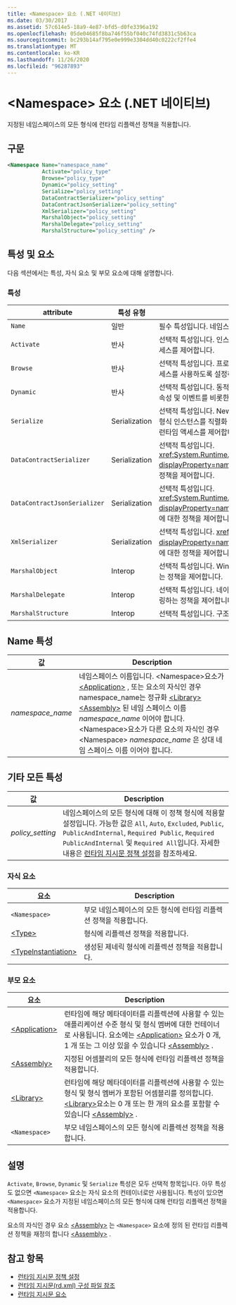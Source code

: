 ```yaml
---
title: <Namespace> 요소 (.NET 네이티브)
ms.date: 03/30/2017
ms.assetid: 57c614e5-18a9-4e87-bfd5-d0fe3396a192
ms.openlocfilehash: 05de04685f8ba746f55bf040c74fd3831c5b63ca
ms.sourcegitcommit: bc293b14af795e0e999e3304dd40c0222cf2ffe4
ms.translationtype: MT
ms.contentlocale: ko-KR
ms.lasthandoff: 11/26/2020
ms.locfileid: "96287893"
---
```

# <a name="namespace-element-net-native"></a>\<Namespace> 요소 (.NET 네이티브)

지정된 네임스페이스의 모든 형식에 런타임 리플렉션 정책을 적용합니다.  
  
## <a name="syntax"></a>구문  
  
```xml  
<Namespace Name="namespace_name"
           Activate="policy_type"
           Browse="policy_type"  
           Dynamic="policy_setting"  
           Serialize="policy_setting"  
           DataContractSerializer="policy_setting"  
           DataContractJsonSerializer="policy_setting"  
           XmlSerializer="policy_setting"  
           MarshalObject="policy_setting"  
           MarshalDelegate="policy_setting"  
           MarshalStructure="policy_setting" />  
```  
  
## <a name="attributes-and-elements"></a>특성 및 요소  

 다음 섹션에서는 특성, 자식 요소 및 부모 요소에 대해 설명합니다.  
  
### <a name="attributes"></a>특성  
  
|attribute|특성 유형|Description|  
|---------------|--------------------|-----------------|  
|`Name`|일반|필수 특성입니다. 네임스페이스의 이름을 지정합니다.|  
|`Activate`|반사|선택적 특성입니다. 인스턴스를 활성화할 수 있도록 생성자에 대한 런타임 액세스를 제어합니다.|  
|`Browse`|반사|선택적 특성입니다. 프로그램 요소에 대한 정보 쿼리를 제어하지만 런타임 액세스를 사용하도록 설정하지는 않습니다.|  
|`Dynamic`|반사|선택적 특성입니다. 동적 프로그래밍을 수행할 수 있도록 생성자, 메서드, 필드, 속성 및 이벤트를 비롯한 모든 형식 멤버에 대한 런타임 액세스를 제어합니다.|  
|`Serialize`|Serialization|선택적 특성입니다. Newtonsoft JSON 직렬 변환기 등의 라이브러리를 통해 형식 인스턴스를 직렬화 및 역직렬화할 수 있도록 생성자, 필드 및 속성에 대한 런타임 액세스를 제어합니다.|  
|`DataContractSerializer`|Serialization|선택적 특성입니다. <xref:System.Runtime.Serialization.DataContractSerializer?displayProperty=nameWithType> 클래스를 사용하는 serialization에 대한 정책을 제어합니다.|  
|`DataContractJsonSerializer`|Serialization|선택적 특성입니다. <xref:System.Runtime.Serialization.Json.DataContractJsonSerializer?displayProperty=nameWithType> 클래스를 사용하는 JSON serialization에 대한 정책을 제어합니다.|  
|`XmlSerializer`|Serialization|선택적 특성입니다. <xref:System.Xml.Serialization.XmlSerializer?displayProperty=nameWithType> 클래스를 사용하는 XML serialization에 대한 정책을 제어합니다.|  
|`MarshalObject`|Interop|선택적 특성입니다. Windows 런타임 및 COM에 대한 참조 형식을 마샬링하는 정책을 제어합니다.|  
|`MarshalDelegate`|Interop|선택적 특성입니다. 네이티브 코드에 대한 함수 포인터로 대리자 형식을 마샬링하는 정책을 제어합니다.|  
|`MarshalStructure`|Interop|선택적 특성입니다. 구조체를 네이티브 코드로 마샬링하는 정책을 제어합니다.|  
  
## <a name="name-attribute"></a>Name 특성  
  
|값|Description|  
|-----------|-----------------|  
|*namespace_name*|네임스페이스 이름입니다. \<Namespace>요소가 [\<Application>](application-element-net-native.md) , 또는 요소의 자식인 경우 namespace_name는 정규화 [\<Library>](library-element-net-native.md) [\<Assembly>](assembly-element-net-native.md) 된 네임 스페이스 이름 *namespace_name* 이어야 합니다. \<Namespace>요소가 다른 요소의 자식인 경우 \<Namespace> *namespace_name* 은 상대 네임 스페이스 이름 이어야 합니다.|  
  
## <a name="all-other-attributes"></a>기타 모든 특성  
  
|값|Description|  
|-----------|-----------------|  
|*policy_setting*|네임스페이스의 모든 형식에 대해 이 정책 형식에 적용할 설정입니다. 가능한 값은 `All`, `Auto`, `Excluded`, `Public`, `PublicAndInternal`, `Required Public`, `Required PublicAndInternal` 및 `Required All`입니다. 자세한 내용은 [런타임 지시문 정책 설정](runtime-directive-policy-settings.md)을 참조하세요.|  
  
### <a name="child-elements"></a>자식 요소  
  
|요소|Description|  
|-------------|-----------------|  
|`<Namespace>`|부모 네임스페이스의 모든 형식에 런타임 리플렉션 정책을 적용합니다.|  
|[\<Type>](type-element-net-native.md)|형식에 리플렉션 정책을 적용합니다.|  
|[\<TypeInstantiation>](typeinstantiation-element-net-native.md)|생성된 제네릭 형식에 리플렉션 정책을 적용합니다.|  
  
### <a name="parent-elements"></a>부모 요소  
  
|요소|Description|  
|-------------|-----------------|  
|[\<Application>](application-element-net-native.md)|런타임에 해당 메타데이터를 리플렉션에 사용할 수 있는 애플리케이션 수준 형식 및 형식 멤버에 대한 컨테이너로 사용됩니다. 요소에는 [\<Application>](application-element-net-native.md) 요소가 0 개, 1 개 또는 그 이상 있을 수 있습니다 [\<Assembly>](assembly-element-net-native.md) .|  
|[\<Assembly>](assembly-element-net-native.md)|지정된 어셈블리의 모든 형식에 런타임 리플렉션 정책을 적용합니다.|  
|[\<Library>](library-element-net-native.md)|런타임에 해당 메타데이터를 리플렉션에 사용할 수 있는 형식 및 형식 멤버가 포함된 어셈블리를 정의합니다. [\<Library>](library-element-net-native.md)요소는 0 개 또는 한 개의 요소를 포함할 수 있습니다 [\<Assembly>](assembly-element-net-native.md) .|  
|`<Namespace>`|부모 네임스페이스의 모든 형식에 리플렉션 정책을 적용합니다.|  
  
## <a name="remarks"></a>설명  

 `Activate`, `Browse`, `Dynamic` 및 `Serialize` 특성은 모두 선택적 항목입니다. 아무 특성도 없으면 `<Namespace>` 요소는 자식 요소의 컨테이너로만 사용됩니다. 특성이 있으면 `<Namespace>` 요소가 지정된 네임스페이스의 모든 형식에 대해 런타임 리플렉션 정책을 적용합니다.  
  
 요소의 자식인 경우 요소 [\<Assembly>](assembly-element-net-native.md) 는 `<Namespace>` 요소에 정의 된 런타임 리플렉션 정책을 재정의 합니다  [\<Assembly>](assembly-element-net-native.md) .  
  
## <a name="see-also"></a>참고 항목

- [런타임 지시문 정책 설정](runtime-directive-policy-settings.md)
- [런타임 지시문(rd.xml) 구성 파일 참조](runtime-directives-rd-xml-configuration-file-reference.md)
- [런타임 지시문 요소](runtime-directive-elements.md)

